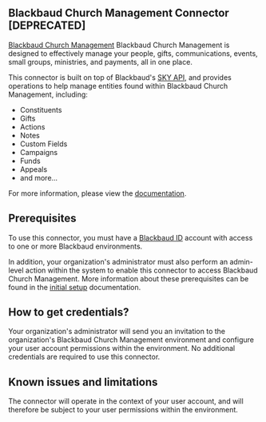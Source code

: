 ## Blackbaud Church Management Connector [DEPRECATED]

[Blackbaud Church Management](https://www.blackbaud.com/solutions/organizational-and-program-management/church-management) Blackbaud Church Management is designed to effectively manage your people, gifts, communications, events, small groups, ministries, and payments, all in one place.  

This connector is built on top of Blackbaud's [SKY API](https://developer.blackbaud.com/skyapi), and provides operations to help manage entities found within Blackbaud Church Management, including:
* Constituents
* Gifts
* Actions
* Notes
* Custom Fields
* Campaigns
* Funds
* Appeals
* and more...

For more information, please view the [documentation](https://docs.blackbaud.com/microsoft-connectors-docs/microsoft-power-platform).

## Prerequisites

To use this connector, you must have a [Blackbaud ID](https://signin.blackbaud.com) account with access to one or more Blackbaud environments.

In addition, your organization's administrator must also perform an admin-level action within the system to enable this connector to access Blackbaud Church Management.  More information about these prerequisites can be found in the [initial setup](https://docs.blackbaud.com/microsoft-connectors-docs/microsoft-power-platform/initial-setup-tutorial) documentation.

## How to get credentials?

Your organization's administrator will send you an invitation to the organization's Blackbaud Church Management environment and configure your user account permissions within the environment.   No additional credentials are required to use this connector.

## Known issues and limitations

The connector will operate in the context of your user account, and will therefore be subject to your user permissions within the environment.